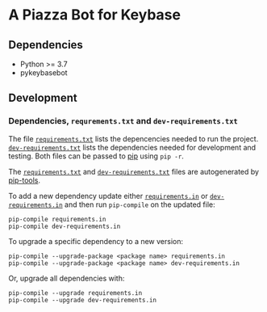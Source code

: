 # A Piazza Bot for Keybase

## Dependencies

  * Python >= 3.7
  * pykeybasebot

## Development

### Dependencies, `requrements.txt` and `dev-requirements.txt`

The file [`requirements.txt`](requirements.txt) lists the depencencies
needed to run the project.
[`dev-requirements.txt`](dev-requirements.txt) lists the dependencies
needed for development and testing. Both files can be passed to
[pip](https://pip.pypa.io/en/stable/) using `pip -r`.

The [`requirements.txt`](requirements.txt) and
[`dev-requirements.txt`](dev-requirements.txt) files are autogenerated
by [pip-tools](https://github.com/jazzband/pip-tools).

To add a new dependency update either
[`requirements.in`](requirements.in) or
[`dev-requirements.in`](dev-requirements.in) and then run `pip-compile`
on the updated file:

    pip-compile requirements.in
    pip-compile dev-requirements.in

To upgrade a specific dependency to a new version:

    pip-compile --upgrade-package <package name> requirements.in
    pip-compile --upgrade-package <package name> dev-requirements.in

Or, upgrade all dependencies with:

    pip-compile --upgrade requirements.in
    pip-compile --upgrade dev-requirements.in
